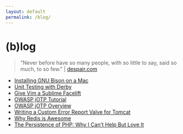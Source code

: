 ```yaml
---
layout: default
permalink: /blog/
---
```


# (b)log

> "Never before have so many people, with so little to say, said so much, to so few."
> | [despair.com](http://www.despair.com/blogging.html)

* [Installing GNU Bison on a Mac](/install-bison-mac)
* [Unit Testing with Derby](/unit-testing-with-derby)
* [Give Vim a Sublime Facelift](/sublime-vim)
* [OWASP jOTP Tutorial](/jotp-tutorial)
* [OWASP jOTP Overview](/jotp-overview)
* [Writing a Custom Error Report Valve for Tomcat](/tomcat-valves)
* [Why Redis is Awesome](/why-redis-is-awesome)
* [The Persistence of PHP: Why I Can't Help But Love It](/persistence-of-php)
